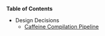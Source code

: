 **Table of Contents**
* Design Decisions
  * [Caffeine Compilation Pipeline](./CaffeineCompilationPipeline.md)

